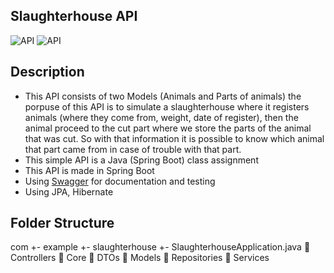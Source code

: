 ## Slaughterhouse API

<img src="https://user-images.githubusercontent.com/62404655/225074329-30498859-e806-4c4e-b9ce-26c676bb2bac.png" alt="API" /> 
<img src="https://user-images.githubusercontent.com/62404655/225074920-4b1d4c16-1626-4eac-bd54-a7c3f9a8ed98.png" alt="API" />
                                                                                                                            
## Description

- This API consists of two Models (Animals and Parts of animals) the porpuse of this API is to simulate a slaughterhouse where it registers animals (where they come from, weight, date of register), then the animal proceed to the cut part where we store the parts of the animal that was cut. So with that information it is possible to know which animal that part came from in case of trouble with that part. 
- This simple API is a Java (Spring Boot) class assignment
- This API is made in Spring Boot
- Using [Swagger](https://springdoc.org/) for documentation and testing
- Using JPA, Hibernate

## Folder Structure

com 
    +- example 
        +- slaughterhouse 
            +- SlaughterhouseApplication.java 
            📁 Controllers
            📁 Core
            📁 DTOs
            📁 Models
            📁 Repositories
            📁 Services

